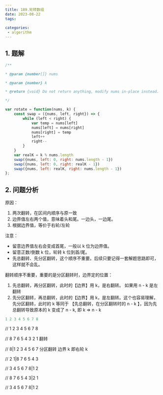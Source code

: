 ```yaml
---
title: 189.轮转数组
date: 2023-08-22
tags:
  
categories: 
 - algorithm
---
```



## 1.  题解
```js
/**

* @param {number[]} nums

* @param {number} k

* @return {void} Do not return anything, modify nums in-place instead.

*/

var rotate = function(nums, k) {
	const swap = ({nums, left, right}) => {
		while (left < right) {
			var temp = nums[left]
			nums[left] = nums[right]
			nums[right] = temp
			left++
			right--
		}
	}
	var realK = k % nums.length
	swap({nums, left: 0, right: nums.length - 1})
	swap({nums, left: 0, right: realK - 1})
	swap({nums, left: realK, right: nums.length - 1})
};
```


## 2. 问题分析

原因：
1. 两次翻转，在区间内顺序与原一致
2. 边界值左右两个值，意味着头和尾。一边头，一边尾。
3. 根据边界值，等价于右轮/左轮  

注意：
- 留意边界值左右会变成首尾，一般以 k 位为边界值。
- 留意正数/倒数 k 位，轮转 k 位到首/尾。
- 先总翻转、先分区翻转，这个顺序不重要。后续只要记得一套解题思路即可，这样就不会乱。

翻转顺序不重要，重要的是分区翻转时，边界定的位置：
1. 先总翻转，再分区翻转，此时的【边界】用 k，是右翻转。 如果用 n - k 是左翻转
2. 先分区翻转，再总翻转，此时的【边界】用 k，是左翻转。这个也容易理解，先分区翻转，此时的 k 等同于 【先总翻转，在分区翻转时的 n - k 】，因为先总翻转导致原本的 k 变成了 n - k, 即 k => n - k

```javascript
1 2 3 4 5 6 7 8

```


// 1 2 3 4 5 6 7 8

// 8 7 6 5 4 3 2 1 翻转

// 8|1 2 3 4 5 6 7 分区翻转 边界 k 即右轮 k
  

// 2 1|8 7 6 5 4 3

// 3 4 5 6 7 8|1 2

  

// 8 7 6 5 4 3|2 1

// 3 4 5 6 7 8|1 2

